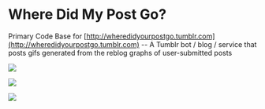Where Did My Post Go?
======

Primary Code Base for [http://wheredidyourpostgo.tumblr.com](http://wheredidyourpostgo.tumblr.com) -- A Tumblr bot / blog / service that posts gifs generated from the reblog graphs of user-submitted posts


![](http://f.cl.ly/items/3k1y3Q031p293a1T0O0U/animated48e7490f.gif)

![](http://f.cl.ly/items/1w2d110e3w2V2e363S2F/animatedca10fc0b.gif)

![](http://f.cl.ly/items/1t0F1i0v1x3Q3c062W10/animated58ec81e1.gif)
